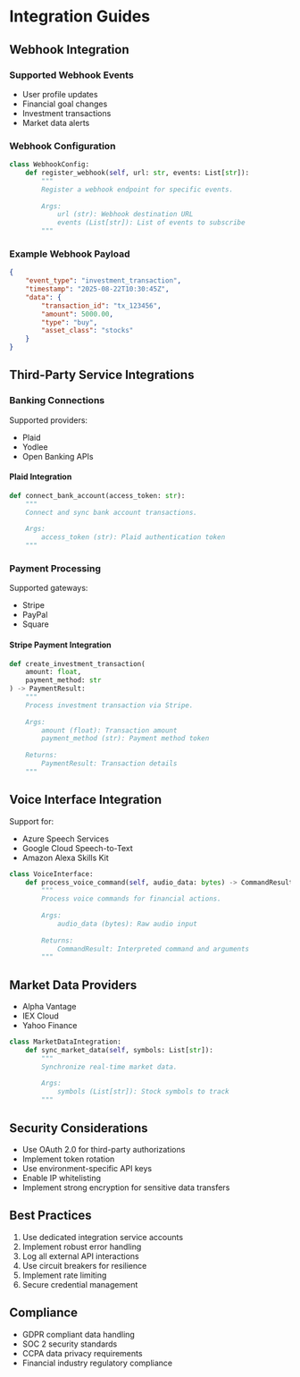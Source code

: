 # Integration Guides

## Webhook Integration

### Supported Webhook Events
- User profile updates
- Financial goal changes
- Investment transactions
- Market data alerts

### Webhook Configuration
```python
class WebhookConfig:
    def register_webhook(self, url: str, events: List[str]):
        """
        Register a webhook endpoint for specific events.
        
        Args:
            url (str): Webhook destination URL
            events (List[str]): List of events to subscribe
        """
```

### Example Webhook Payload
```json
{
    "event_type": "investment_transaction",
    "timestamp": "2025-08-22T10:30:45Z",
    "data": {
        "transaction_id": "tx_123456",
        "amount": 5000.00,
        "type": "buy",
        "asset_class": "stocks"
    }
}
```

## Third-Party Service Integrations

### Banking Connections
Supported providers:
- Plaid
- Yodlee
- Open Banking APIs

#### Plaid Integration
```python
def connect_bank_account(access_token: str):
    """
    Connect and sync bank account transactions.
    
    Args:
        access_token (str): Plaid authentication token
    """
```

### Payment Processing
Supported gateways:
- Stripe
- PayPal
- Square

#### Stripe Payment Integration
```python
def create_investment_transaction(
    amount: float, 
    payment_method: str
) -> PaymentResult:
    """
    Process investment transaction via Stripe.
    
    Args:
        amount (float): Transaction amount
        payment_method (str): Payment method token
    
    Returns:
        PaymentResult: Transaction details
    """
```

## Voice Interface Integration
Support for:
- Azure Speech Services
- Google Cloud Speech-to-Text
- Amazon Alexa Skills Kit

```python
class VoiceInterface:
    def process_voice_command(self, audio_data: bytes) -> CommandResult:
        """
        Process voice commands for financial actions.
        
        Args:
            audio_data (bytes): Raw audio input
        
        Returns:
            CommandResult: Interpreted command and arguments
        """
```

## Market Data Providers
- Alpha Vantage
- IEX Cloud
- Yahoo Finance

```python
class MarketDataIntegration:
    def sync_market_data(self, symbols: List[str]):
        """
        Synchronize real-time market data.
        
        Args:
            symbols (List[str]): Stock symbols to track
        """
```

## Security Considerations
- Use OAuth 2.0 for third-party authorizations
- Implement token rotation
- Use environment-specific API keys
- Enable IP whitelisting
- Implement strong encryption for sensitive data transfers

## Best Practices
1. Use dedicated integration service accounts
2. Implement robust error handling
3. Log all external API interactions
4. Use circuit breakers for resilience
5. Implement rate limiting
6. Secure credential management

## Compliance
- GDPR compliant data handling
- SOC 2 security standards
- CCPA data privacy requirements
- Financial industry regulatory compliance
